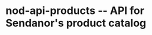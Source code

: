 

nod-api-products -- API for Sendanor's product catalog
======================================================
